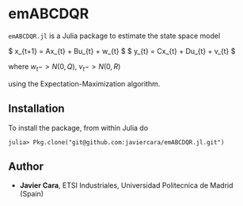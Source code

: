 # emABCDQR

`emABCDQR.jl` is a Julia package to estimate the state space model

$ x_{t+1} = Ax_{t} + Bu_{t} + w_{t} $
$ y_{t} = Cx_{t} + Du_{t}  + v_{t} $

where $w_{t} -> N(0,Q)$, $v_{t} -> N(0,R)$

using the Expectation-Maximization algorithm.

## Installation

To install the package, from within Julia do

~~~
julia> Pkg.clone("git@github.com:javiercara/emABCDQR.jl.git")
~~~

## Author

* **Javier Cara**, ETSI Industriales, Universidad Politecnica de Madrid (Spain)